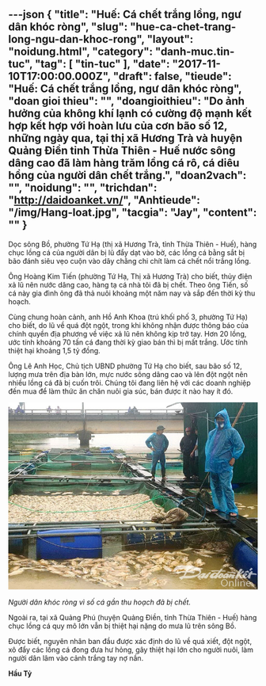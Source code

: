 ---json
{
    "title": "Huế: Cá chết trắng lồng, ngư dân khóc ròng",
    "slug": "hue-ca-chet-trang-long-ngu-dan-khoc-rong",
    "layout": "noidung.html",
    "category": "danh-muc.tin-tuc",
    "tag": [
        "tin-tuc"
    ],
    "date": "2017-11-10T17:00:00.000Z",
    "draft": false,
    "tieude": "Huế: Cá chết trắng lồng, ngư dân khóc ròng",
    "doan gioi thieu": "",
    "doangioithieu": "Do ảnh hưởng của không khí lạnh có cường độ mạnh kết hợp kết hợp với hoàn lưu của cơn bão số 12, những ngày qua, tại thị xã Hương Trà và huyện Quảng Điền tỉnh Thừa Thiên - Huế nước sông dâng cao đã làm hàng trăm lồng cá rô, cá diêu hồng của người dân chết trắng.",
    "doan2vach": "",
    "noidung": "",
    "trichdan": "http://daidoanket.vn/",
    "Anhtieude": "/img/Hang-loat.jpg",
    "tacgia": "Jay",
    "__content__": ""
}
---
<p><span style="font-size:14px">Dọc s&ocirc;ng Bồ, phường Tứ Hạ (thị x&atilde; Hương Tr&agrave;, tỉnh Thừa Thi&ecirc;n - Huế), h&agrave;ng chục lồng c&aacute; của người d&acirc;n bị lũ đẩy dạt v&agrave;o bờ, c&aacute;c lồng c&aacute; bằng sắt bị b&atilde;o đ&aacute;nh si&ecirc;u vẹo cuộn v&agrave;o d&acirc;y chằng chi ch&iacute;t l&agrave;m c&aacute; chết nổi trắng lồng.</span></p>

<p><span style="font-size:14px">&Ocirc;ng Ho&agrave;ng Kim Tiến (phường Tứ Hạ, Thị x&atilde; Hương Tr&agrave;) cho biết, thủy điện xả lũ n&ecirc;n nước d&acirc;ng cao, h&agrave;ng tạ c&aacute; nh&agrave; t&ocirc;i đ&atilde; bị chết. Theo &ocirc;ng Tiến, số c&aacute; n&agrave;y gia đ&igrave;nh &ocirc;ng đ&atilde; thả nu&ocirc;i khoảng một năm nay v&agrave; sắp đến thời kỳ thu hoạch.</span></p>

<p><span style="font-size:14px">C&ugrave;ng chung ho&agrave;n cảnh, anh Hồ Anh Khoa (tr&uacute; khối phố 3, phường Tứ Hạ) cho biết, do lũ về qu&aacute; đột ngột, trong khi kh&ocirc;ng nhận được th&ocirc;ng b&aacute;o của ch&iacute;nh quyền địa phương về việc xả lũ n&ecirc;n kh&ocirc;ng kịp trở tay. Hơn 20 lồng, ước t&iacute;nh khoảng 70 tấn c&aacute; đang thời kỳ giao b&aacute;n th&igrave; bị mất trắng. Ước t&iacute;nh thiệt hại khoảng 1,5 tỷ đồng.</span></p>

<p><span style="font-size:14px">&Ocirc;ng L&ecirc; Anh Học, Chủ tịch UBND phường Tứ Hạ cho biết, sau b&atilde;o số 12, lượng mưa tr&ecirc;n địa b&agrave;n lớn, mực nước s&ocirc;ng d&acirc;ng cao v&agrave; l&ecirc;n đột ngột n&ecirc;n nhiều lồng c&aacute; đ&atilde; bị cuốn tr&ocirc;i. Ch&uacute;ng t&ocirc;i đang li&ecirc;n hệ với c&aacute;c doanh nghiệp đến mua để l&agrave;m thức ăn chăn nu&ocirc;i gia s&uacute;c, b&aacute;n được &iacute;t n&agrave;o hay &iacute;t đ&oacute;.</span></p>

<p><span style="font-size:14px"><img alt="" src="/img/hue-ca-chet.jpg" /></span></p>

<p><span style="font-size:14px"><em>Người d&acirc;n kh&oacute;c r&ograve;ng v&igrave; số c&aacute; gần thu hoạch đ&atilde; bị chết.</em></span></p>

<p><span style="font-size:14px">Ngo&agrave;i ra, tại x&atilde; Quảng Ph&uacute; (huyện Quảng Điền, tỉnh Thừa Thi&ecirc;n - Huế) h&agrave;ng chục lồng c&aacute; quy m&ocirc; lớn vẫn bị thiệt hại nặng do mưa lũ tr&ecirc;n s&ocirc;ng Bồ.</span></p>

<p><span style="font-size:14px">Được biết, nguy&ecirc;n nh&acirc;n ban đầu được x&aacute;c định do lũ về qu&aacute; xiết, đột ngột, x&ocirc; đẩy c&aacute;c lồng c&aacute; đong đưa hư hỏng, g&acirc;y thiệt hại lớn cho người nu&ocirc;i, l&agrave;m người d&acirc;n l&acirc;m v&agrave;o cảnh trắng tay nợ nần.</span></p>

<p><span style="font-size:14px"><strong>Hầu Tỷ</strong></span></p>
